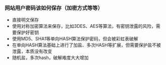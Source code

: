 ### 网站用户密码该如何保存（加密方式等等）
* 直接明文保存
* 使用对称加密算法来保存，比如3DES、AES等算法，有密钥泄露的风险，需要保护好密钥
* 使用MD5、SHA1等单向HASH算法保护密码，但会被彩虹表破解
* 在单向HASH算法基础上进行了加盐、多次HASH等扩展，但需要保护盐不被泄露，本质没有改变
* 随机盐，多次hash，破解难度大大增加
